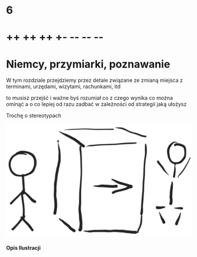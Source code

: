 # 6
# ++ ++ ++ +- -- -- --
# Niemcy, przymiarki, poznawanie


W tym rozdziale przejdziemy przez detale związane ze zmianą miejsca
z terminami, urzędami, wizytami, rachunkami, itd

to musisz przejść i ważne byś rozumiał co z czego wynika
co można ominąć a o co lepiej od razu zadbać
w zależności od strategii jaką ułożysz

Trochę o stereotypach 



![wejście-wyjście](../img/we-wy.png)

#### Opis Ilustracji
 

